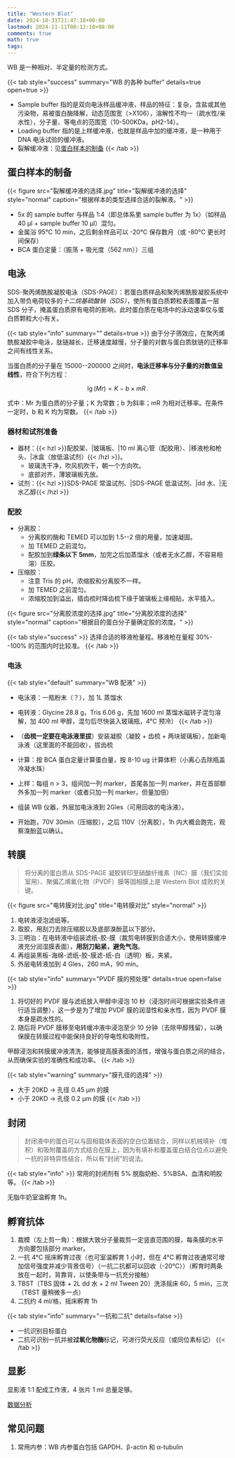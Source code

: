 ```yaml
---
title: "Western Blot"
date: 2024-10-31T21:47:18+08:00
lastmod: 2024-11-11T00:12:10+08:00
comments: true
math: true
tags:
---
```


WB 是一种相对、半定量的检测方式。

<!--more-->

{{< tab style="success" summary="WB 的各种 buffer" details=true open=true >}}
- Sample buffer 指的是双向电泳样品缓冲液，样品的特征：复杂，含盐或其他污染物，易被蛋白酶降解，动态范围宽（>X106），溶解性不均一（疏水性/亲水性），分子量、等电点的范围宽（10-500KDa，pH2-14）。
- Loading buffer 指的是上样缓冲液，也就是样品中加的缓冲液，是一种用于 DNA 电泳试验的缓冲液。
- 裂解缓冲液：见[蛋白样本的制备](#蛋白样本的制备)
{{< /tab >}}

## 蛋白样本的制备

{{< figure src="裂解缓冲液的选择.jpg" title="裂解缓冲液的选择" style="normal" caption="根据样本的类型选择合适的裂解液。" >}}

- 5x 的 sample buffer 与样品 1:4（即总体系里 sample buffer 为 1x）（如样品 40 μl + sample buffer 10 μl）混匀。
- 金属浴 95°C 10 min，之后剩余样品可以 -20°C 保存数月（或 -80°C 更长时间保存）
- BCA 蛋白定量：（振荡 + 吸光度（562 nm））三组

## 电泳

SDS-聚丙烯酰胺凝胶电泳（SDS-PAGE）：若蛋白质样品和聚丙烯酰胺凝胶系统中加入带负电荷较多的*十二烷基硫酸钠（SDS）*，使所有蛋白质颗粒表面覆盖一层 SDS 分子，掩盖蛋白质原有电荷的影响，此时蛋白质在电场中的泳动速率仅与蛋白质颗粒大小有关。

{{< tab style="info" summary="" details=true >}}
由于分子筛效应，在聚丙烯酰胺凝胶中电泳，肽链越长，迁移速度越慢，分子量的对数与蛋白质肽链的迁移率之间有线性关系。

当蛋白质的分子量在 15000--200000 之间时，**电泳迁移率与分子量的对数值呈线性**，符合下列方程：

$$\lg(Mr) = K - b \times mR
\,.$$

式中：Mr 为蛋白质的分子量；K 为常数；b 为斜率；mR 为相对迁移率。在条件一定时，b 和 K 均为常数。
{{< /tab >}}

### 器材和试剂准备

- 器材：{{< hzl >}}配胶架、|玻璃板、|10 ml 离心管（配胶用）、|移液枪和枪头、|冰盒（放低温试剂）{{< /hzl >}}。
    - 玻璃洗干净，吹风机吹干，朝一个方向吹。
    - 底部对齐，薄玻璃板先放。
- 试剂：{{< hzl >}}SDS-PAGE 常温试剂、|SDS-PAGE 低温试剂、|dd 水、|无水乙醇{{< /hzl >}}

### 配胶

- 分离胶：
    - 分离胶的酶和 TEMED 可以加到 1.5--2 倍的用量，加速凝固。
    - 加 TEMED 之前混匀。
    - 配胶加到**绿条以下 5mm**，加完之后加蒸馏水（或者无水乙醇，不容易相溶）压胶。
- 压缩胶：
    - 注意 Tris 的 pH，浓缩胶和分离胶不一样。
    - 加 TEMED 之前混匀。
    - 浓缩胶加到溢出，插齿梳时降齿梳下缘于玻璃板上缘相贴，水平插入。

{{< figure src="分离胶浓度的选择.jpg" title="分离胶浓度的选择" style="normal" caption="根据目的蛋白分子量确定胶的浓度。" >}}

{{< tab style="success" >}}
选择合适的移液枪量程。移液枪在量程 30%--100% 的范围内时比较准。
{{< /tab >}}

### 电泳

{{< tab style="default" summary="WB 配液" >}}
- 电泳液：一瓶粉末（？），加 1L 蒸馏水
- 电转液：Glycine 28.8 g，Tris 6.06 g，先加 1600 ml 蒸馏水磁转子混匀溶解，加 400 ml 甲醇，混匀后尽快装入玻璃瓶，4°C 预冷）
{{< /tab >}}

- （**齿梳一定要在电泳液里拔**）安装凝胶（凝胶 + 齿梳 + 两块玻璃板），加新电泳液（这里面的不能回收），拔齿梳
- 计算：按 BCA 蛋白定量计算蛋白量，按 8-10 ug 计算体积（小离心去除瓶盖冷凝水珠）
- 上样：每组 n \> 3，组间加一列 marker，首尾各加一列 marker，并在首部额外多加一列 marker（或者只加一列 marker，但量加倍）
- 组装 WB 仪器，外层加电泳液到 2Gles（可用回收的电泳液）。
- 开始跑，70V 30min（压缩胶），之后 110V（分离胶），1h 内大概会跑完，观察溴酚蓝以确认。

## 转膜

> 将分离的蛋白质从 SDS-PAGE 凝胶转印至硝酸纤维素（NC）膜（我们实验室用）、聚偏乙烯氟化物（PVDF）膜等固相膜上是 Western Blot 成败的关键。

{{< figure src="电转膜对比.jpg" title="电转膜对比" style="normal" >}}

1. 电转液浸泡滤纸等。
2. 取胶，用刮刀去除压缩胶以及底部溴酚蓝以下部分。
3. 三明治：在电转液中组装滤纸-胶-膜（裁剪电转膜到合适大小，使用转膜缓冲液充分润湿膜表面），**用刮刀贴紧，避免气泡**。
4. 再组装黑板-海绵-滤纸-胶-膜滤-纸-白（透明）板，夹紧。
5. 外层电转液加到 4 Gles，260 mA，90 min。

{{< tab style="info" summary="PVDF 膜的预处理" details=true open=false >}}
1. 将切好的 PVDF 膜与滤纸放入甲醇中浸泡 10 秒（浸泡时间可根据实验条件进行适当调整），这一步是为了增加 PVDF 膜的润湿性和亲水性，因为 PVDF 膜本身是疏水性的。
2. 随后将 PVDF 膜移至电转缓冲液中浸泡至少 10 分钟（去除甲醇残留），以确保膜在转膜过程中能保持良好的导电性和吸附性。

甲醇浸泡和转膜缓冲液清洗，能够提高膜表面的活性，增强与蛋白质之间的结合，从而确保实验的准确性和成功率。
{{< /tab >}}

{{< tab style="warning" summary="膜孔径的选择" >}}
- 大于 20KD → 孔径 0.45 μm 的膜
- 小于 20KD → 孔径 0.2 μm 的膜
{{< /tab >}}

## 封闭

> 封闭液中的蛋白可以与固相载体表面的空白位置结合，同样以机械填补（堆积）和吸附覆盖的方式结合在膜上，因为有填补和覆盖蛋白结合位点以避免一抗的非特异性结合，所以有“封闭”的说法。

{{< tab style="info" >}}
常用的封闭剂有 5% 脱脂奶粉、5%BSA、血清和明胶等。
{{< /tab >}}

无脂牛奶室温孵育 1h。

## 孵育抗体

1. 裁模（左上剪一角）：根据大致分子量裁剪一定竖直范围的膜，每条膜的水平方向要包括部分 marker。
2. 一抗 4°C 摇床孵育过夜（也可室温孵育 1 小时，但在 4°C 孵育过夜通常可增加信号强度并减少背景信号）（一抗二抗都可以回收（-20°C））（孵育时两条放在一起时，背靠背，以使条带与一抗充分接触）
3. TBST（TBS 固体 + 2L dd 水 + 2 ml Tween 20）洗涤摇床 60，5 min，三次（TBST 量稍微多一点）
4. 二抗约 4 ml/格，摇床孵育 1h

{{< tab style="info" summary="一抗和二抗" details=false >}}
- 一抗识别目标蛋白
- 二抗可识别一抗并被**过氧化物酶**标记，可进行荧光反应（或同位素标记）
{{< /tab >}}

## 显影

显影液 1:1 配成工作液，4 张片 1 ml 总量足够。

[数据分析](http://mp.weixin.qq.com/s?__biz=MzA5NzI1NjUwNw==&mid=2247503616&idx=2&sn=db16e47a26f9d5158128e292cd94940d&chksm=90a11a54a7d693425945a7d95f2e4886f564dd535ea7fedfc6070a9687e63c88afe42e423e14&scene=21#wechat_redirect)

## 常见问题

1. 常用内参：WB 内参蛋白包括 GAPDH、β-actin 和 α-tubulin
